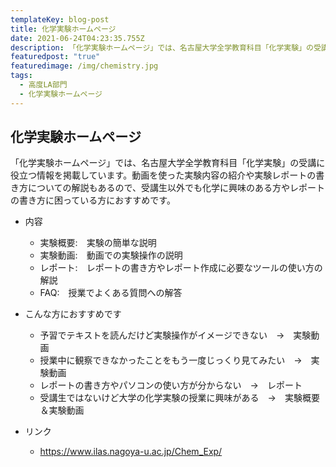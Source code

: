 ```yaml
---
templateKey: blog-post
title: 化学実験ホームページ
date: 2021-06-24T04:23:35.755Z
description: 「化学実験ホームページ」では、名古屋大学全学教育科目「化学実験」の受講に役立つ情報を掲載しています。動画を使った実験内容の紹介や実験レポートの書き方についての解説もあるので、受講生以外でも化学に興味のある方やレポートの書き方に困っている方におすすめです。
featuredpost: "true"
featuredimage: /img/chemistry.jpg
tags:
  - 高度LA部門
  - 化学実験ホームページ
---
```

## 化学実験ホームページ

「化学実験ホームページ」では、名古屋大学全学教育科目「化学実験」の受講に役立つ情報を掲載しています。動画を使った実験内容の紹介や実験レポートの書き方についての解説もあるので、受講生以外でも化学に興味のある方やレポートの書き方に困っている方におすすめです。

* 内容

  * 実験概要:　実験の簡単な説明
  * 実験動画:　動画での実験操作の説明
  * レポート:　レポートの書き方やレポート作成に必要なツールの使い方の解説
  * FAQ:　授業でよくある質問への解答
* こんな方におすすめです

  * 予習でテキストを読んだけど実験操作がイメージできない　→　実験動画
  * 授業中に観察できなかったことをもう一度じっくり見てみたい　→　実験動画
  * レポートの書き方やパソコンの使い方が分からない　→　レポート
  * 受講生ではないけど大学の化学実験の授業に興味がある　→　実験概要＆実験動画
* リンク

  * https://www.ilas.nagoya-u.ac.jp/Chem_Exp/